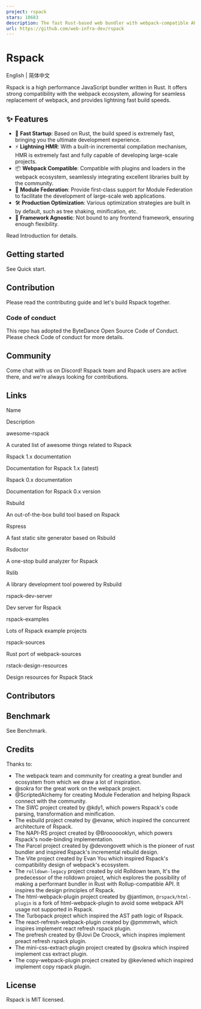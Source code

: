 ```yaml
---
project: rspack
stars: 10683
description: The fast Rust-based web bundler with webpack-compatible API 🦀️
url: https://github.com/web-infra-dev/rspack
---
```


Rspack
======

English | 简体中文

Rspack is a high performance JavaScript bundler written in Rust. It offers strong compatibility with the webpack ecosystem, allowing for seamless replacement of webpack, and provides lightning fast build speeds.

✨ Features
----------

-   🚀 **Fast Startup**: Based on Rust, the build speed is extremely fast, bringing you the ultimate development experience.
-   ⚡ **Lightning HMR**: With a built-in incremental compilation mechanism, HMR is extremely fast and fully capable of developing large-scale projects.
-   📦 **Webpack Compatible**: Compatible with plugins and loaders in the webpack ecosystem, seamlessly integrating excellent libraries built by the community.
-   🎨 **Module Federation**: Provide first-class support for Module Federation to facilitate the development of large-scale web applications.
-   🛠️ **Production Optimization**: Various optimization strategies are built in by default, such as tree shaking, minification, etc.
-   🎯 **Framework Agnostic**: Not bound to any frontend framework, ensuring enough flexibility.

Read Introduction for details.

Getting started
---------------

See Quick start.

Contribution
------------

Please read the contributing guide and let's build Rspack together.

### Code of conduct

This repo has adopted the ByteDance Open Source Code of Conduct. Please check Code of conduct for more details.

Community
---------

Come chat with us on Discord! Rspack team and Rspack users are active there, and we're always looking for contributions.

Links
-----

Name

Description

awesome-rspack

A curated list of awesome things related to Rspack

Rspack 1.x documentation

Documentation for Rspack 1.x (latest)

Rspack 0.x documentation

Documentation for Rspack 0.x version

Rsbuild

An out-of-the-box build tool based on Rspack

Rspress

A fast static site generator based on Rsbuild

Rsdoctor

A one-stop build analyzer for Rspack

Rslib

A library development tool powered by Rsbuild

rspack-dev-server

Dev server for Rspack

rspack-examples

Lots of Rspack example projects

rspack-sources

Rust port of webpack-sources

rstack-design-resources

Design resources for Rspack Stack

Contributors
------------

Benchmark
---------

See Benchmark.

Credits
-------

Thanks to:

-   The webpack team and community for creating a great bundler and ecosystem from which we draw a lot of inspiration.
-   @sokra for the great work on the webpack project.
-   @ScriptedAlchemy for creating Module Federation and helping Rspack connect with the community.
-   The SWC project created by @kdy1, which powers Rspack's code parsing, transformation and minification.
-   The esbuild project created by @evanw, which inspired the concurrent architecture of Rspack.
-   The NAPI-RS project created by @Brooooooklyn, which powers Rspack's node-binding implementation.
-   The Parcel project created by @devongovett which is the pioneer of rust bundler and inspired Rspack's incremental rebuild design.
-   The Vite project created by Evan You which inspired Rspack's compatibility design of webpack's ecosystem.
-   The `rolldown-legacy` project created by old Rolldown team, It's the predecessor of the rolldown project, which explores the possibility of making a performant bundler in Rust with Rollup-compatible API. It inspires the design principles of Rspack.
-   The html-webpack-plugin project created by @jantimon, `@rspack/html-plugin` is a fork of html-webpack-plugin to avoid some webpack API usage not supported in Rspack.
-   The Turbopack project which inspired the AST path logic of Rspack.
-   The react-refresh-webpack-plugin created by @pmmmwh, which inspires implement react refresh rspack plugin.
-   The prefresh created by @Jovi De Croock, which inspires implement preact refresh rspack plugin.
-   The mini-css-extract-plugin project created by @sokra which inspired implement css extract plugin.
-   The copy-webpack-plugin project created by @kevlened which inspired implement copy rspack plugin.

License
-------

Rspack is MIT licensed.
